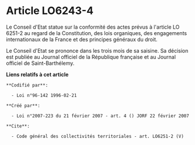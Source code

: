 # Article LO6243-4

Le Conseil d'Etat statue sur la conformité des actes prévus à l'article LO 6251-2 au regard de la Constitution, des lois
organiques, des engagements internationaux de la France et des principes généraux du droit. 

Le Conseil d'Etat se prononce dans les trois mois de sa saisine. Sa décision est publiée au Journal officiel de la République
française et au Journal officiel de Saint-Barthélemy.

**Liens relatifs à cet article**

	**Codifié par**:

	  - Loi n°96-142 1996-02-21

	**Créé par**:

	  - Loi n°2007-223 du 21 février 2007 - art. 4 () JORF 22 février 2007

	**Cite**:

	  - Code général des collectivités territoriales - art. LO6251-2 (V)
